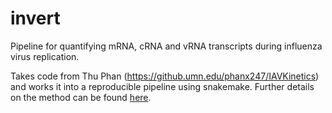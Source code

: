 # invert

Pipeline for quantifying mRNA, cRNA and vRNA transcripts during influenza virus replication.

Takes code from Thu Phan (https://github.umn.edu/phanx247/IAVKinetics) and works it into a reproducible pipeline using snakemake. Further details on the method can be found [here](https://pubmed.ncbi.nlm.nih.gov/33658346/).